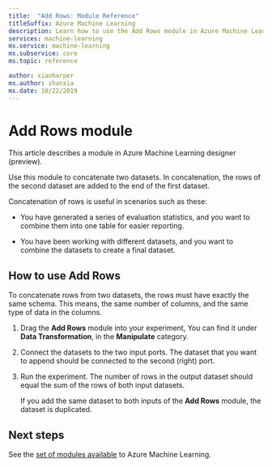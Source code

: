 ```yaml
---
title:  "Add Rows: Module Reference"
titleSuffix: Azure Machine Learning
description: Learn how to use the Add Rows module in Azure Machine Learning to concatenate two datasets.
services: machine-learning
ms.service: machine-learning
ms.subservice: core
ms.topic: reference

author: xiaoharper
ms.author: zhanxia
ms.date: 10/22/2019
---
```


# Add Rows module

This article describes a module in Azure Machine Learning designer (preview).

Use this module to concatenate two datasets. In concatenation, the rows of the second dataset are added to the end of the first dataset.  
  
Concatenation of rows is useful in scenarios such as these:  
  
+ You have generated a series of evaluation statistics, and you want to combine them into one table for easier reporting.  
  
+ You have been working with different datasets, and you want to combine the datasets to create a final dataset.  

## How to use Add Rows  

To concatenate rows from two datasets, the rows must have exactly  the same schema. This means, the same number of columns, and the same type of data in the columns.

1.  Drag the **Add Rows** module into your experiment, You can find it under **Data Transformation**,  in the **Manipulate** category.

2. Connect the datasets to the two input ports. The dataset that you want to append should be connected to the second (right) port. 
  
3.  Run the experiment. The number of rows in the output dataset should equal the sum of the rows of both input datasets.

    If you add the same dataset to both inputs of the **Add Rows** module, the dataset is duplicated. 

## Next steps

See the [set of modules available](module-reference.md) to Azure Machine Learning. 